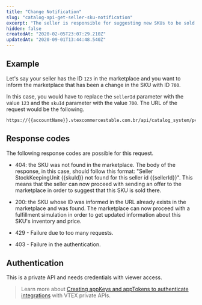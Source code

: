 ```yaml
---
title: "Change Notification"
slug: "catalog-api-get-seller-sku-notification"
excerpt: "The seller is responsible for suggesting new SKUs to be sold in the VTEX marketplace and also for informing the marketplace about changes in their SKUs that already exist in the marketplace. Both actions start with a catalog notification, which is made by this request./n/nWith this notification, the seller is telling the marketplace that something has changed about a specific SKU, like price or inventory, or that this is a new SKU that the seller would like to offer to the marketplace.\n\nThere are two information expected by the marketplace in this request: the `sellerId`, which identifies the seller, and the `skuId`, which identifies the SKU.\n\nBoth information are passed through the request URL. The body of the request should be empty."
hidden: false
createdAt: "2020-02-05T23:07:29.210Z"
updatedAt: "2020-09-01T13:44:48.540Z"
---
```

## Example

Let's say your seller has the ID `123` in the marketplace and you want to inform the marketplace that has been a change in the SKU with ID `700`.

In this case, you would have to replace the `sellerId` parameter with the value `123` and the `skuId` parameter with the value `700`. The URL of the request would be the following.

```
https://{{accountName}}.vtexcommercestable.com.br/api/catalog_system/pvt/skuseller/changenotification/123/700
```

## Response codes

The following response codes are possible for this request.

* 404: the SKU was not found in the marketplace. The body of the response, in this case, should follow this format: "Seller StockKeepingUnit {{skuId}} not found for this seller id {{sellerId}}". This means that the seller can now proceed with sending an offer to the marketplace in order to suggest that this SKU is sold there.
* 200: the SKU whose ID was informed in the URL already exists in the marketplace and was found. The marketplace can now proceed with a fulfillment simulation in order to get updated information about this SKU's inventory and price.

* 429 - Failure due to too many requests.
* 403 - Failure in the authentication.

## Authentication

This is a private API and needs credentials with viewer access.

> Learn more about [Creating appKeys and appTokens to authenticate integrations](https://help.vtex.com/en/tutorial/creating-appkeys-and-apptokens-to-authenticate-integrations) with VTEX private APIs.